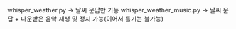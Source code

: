 whisper_weather.py -> 날씨 문답만 가능
whisper_weather_music.py -> 날씨 문답 + 다운받은 음악 재생 및 정지 가능(이어서 틀기는 불가능)
